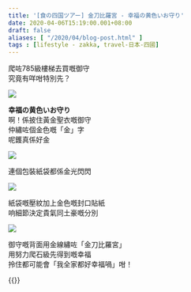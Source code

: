 ```yaml
---
title: '[食の四国ツアー] 金刀比羅宮 - 幸福の黄色いお守り'
date: 2020-04-06T15:19:00.001+08:00
draft: false
aliases: [ "/2020/04/blog-post.html" ]
tags : [lifestyle - zakka, travel-日本-四國]
---
```


爬咗785級樓梯去買嘅御守  
究竟有咩咁特別先？  

![](/images/shikokukotohira.jpg)

**幸福の黄色いお守り**  
啊！係披住黃金聖衣嘅御守  
仲繡咗個金色嘅「金」字  
呢鑊真係好金  

![](/images/shikokukotohira1.jpg)

連個包裝紙袋都係金光閃閃  

![](/images/shikokukotohira2.jpg)

紙袋嘅壓紋加上金色嘅封口貼紙  
响細節決定貴氣同土豪嘅分別  

![](/images/shikokukotohira3.jpg)

御守嘅背面用金線繡咗「金刀比羅宮」  
用努力爬石級先得到嘅幸福  
拎住都可能會「我全家都好幸福喎」咁！  
  
  
{{<shikoku>}}
